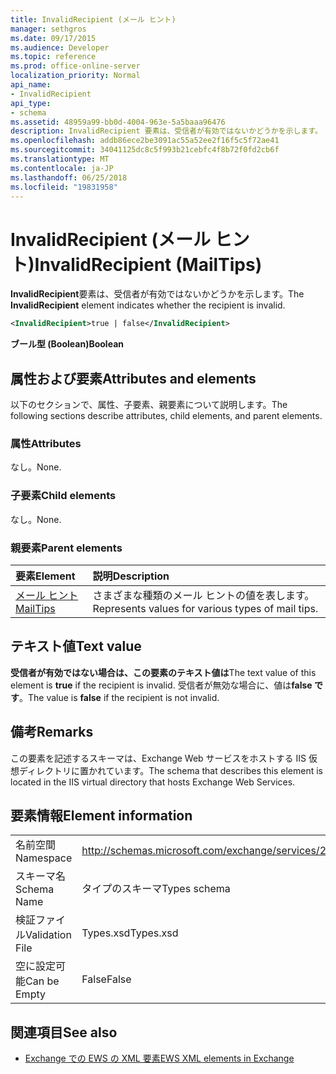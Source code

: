 ```yaml
---
title: InvalidRecipient (メール ヒント)
manager: sethgros
ms.date: 09/17/2015
ms.audience: Developer
ms.topic: reference
ms.prod: office-online-server
localization_priority: Normal
api_name:
- InvalidRecipient
api_type:
- schema
ms.assetid: 48959a99-bb0d-4004-963e-5a5baaa96476
description: InvalidRecipient 要素は、受信者が有効ではないかどうかを示します。
ms.openlocfilehash: addb86ece2be3091ac55a52ee2f16f5c5f72ae41
ms.sourcegitcommit: 34041125dc8c5f993b21cebfc4f8b72f0fd2cb6f
ms.translationtype: MT
ms.contentlocale: ja-JP
ms.lasthandoff: 06/25/2018
ms.locfileid: "19831958"
---
```

# <a name="invalidrecipient-mailtips"></a><span data-ttu-id="c7447-103">InvalidRecipient (メール ヒント)</span><span class="sxs-lookup"><span data-stu-id="c7447-103">InvalidRecipient (MailTips)</span></span>

<span data-ttu-id="c7447-104">**InvalidRecipient**要素は、受信者が有効ではないかどうかを示します。</span><span class="sxs-lookup"><span data-stu-id="c7447-104">The **InvalidRecipient** element indicates whether the recipient is invalid.</span></span> 
  
```XML
<InvalidRecipient>true | false</InvalidRecipient>
```

 <span data-ttu-id="c7447-105">**ブール型 (Boolean)**</span><span class="sxs-lookup"><span data-stu-id="c7447-105">**Boolean**</span></span>
## <a name="attributes-and-elements"></a><span data-ttu-id="c7447-106">属性および要素</span><span class="sxs-lookup"><span data-stu-id="c7447-106">Attributes and elements</span></span>

<span data-ttu-id="c7447-107">以下のセクションで、属性、子要素、親要素について説明します。</span><span class="sxs-lookup"><span data-stu-id="c7447-107">The following sections describe attributes, child elements, and parent elements.</span></span>
  
### <a name="attributes"></a><span data-ttu-id="c7447-108">属性</span><span class="sxs-lookup"><span data-stu-id="c7447-108">Attributes</span></span>

<span data-ttu-id="c7447-109">なし。</span><span class="sxs-lookup"><span data-stu-id="c7447-109">None.</span></span>
  
### <a name="child-elements"></a><span data-ttu-id="c7447-110">子要素</span><span class="sxs-lookup"><span data-stu-id="c7447-110">Child elements</span></span>

<span data-ttu-id="c7447-111">なし。</span><span class="sxs-lookup"><span data-stu-id="c7447-111">None.</span></span>
  
### <a name="parent-elements"></a><span data-ttu-id="c7447-112">親要素</span><span class="sxs-lookup"><span data-stu-id="c7447-112">Parent elements</span></span>

|<span data-ttu-id="c7447-113">**要素**</span><span class="sxs-lookup"><span data-stu-id="c7447-113">**Element**</span></span>|<span data-ttu-id="c7447-114">**説明**</span><span class="sxs-lookup"><span data-stu-id="c7447-114">**Description**</span></span>|
|:-----|:-----|
|[<span data-ttu-id="c7447-115">メール ヒント</span><span class="sxs-lookup"><span data-stu-id="c7447-115">MailTips</span></span>](mailtips.md) <br/> |<span data-ttu-id="c7447-116">さまざまな種類のメール ヒントの値を表します。</span><span class="sxs-lookup"><span data-stu-id="c7447-116">Represents values for various types of mail tips.</span></span>  <br/> |
   
## <a name="text-value"></a><span data-ttu-id="c7447-117">テキスト値</span><span class="sxs-lookup"><span data-stu-id="c7447-117">Text value</span></span>

<span data-ttu-id="c7447-118">**受信者が有効ではない場合は、この要素のテキスト値は**</span><span class="sxs-lookup"><span data-stu-id="c7447-118">The text value of this element is **true** if the recipient is invalid.</span></span> <span data-ttu-id="c7447-119">受信者が無効な場合に、値は**false です**。</span><span class="sxs-lookup"><span data-stu-id="c7447-119">The value is **false** if the recipient is not invalid.</span></span> 
  
## <a name="remarks"></a><span data-ttu-id="c7447-120">備考</span><span class="sxs-lookup"><span data-stu-id="c7447-120">Remarks</span></span>

<span data-ttu-id="c7447-121">この要素を記述するスキーマは、Exchange Web サービスをホストする IIS 仮想ディレクトリに置かれています。</span><span class="sxs-lookup"><span data-stu-id="c7447-121">The schema that describes this element is located in the IIS virtual directory that hosts Exchange Web Services.</span></span>
  
## <a name="element-information"></a><span data-ttu-id="c7447-122">要素情報</span><span class="sxs-lookup"><span data-stu-id="c7447-122">Element information</span></span>

|||
|:-----|:-----|
|<span data-ttu-id="c7447-123">名前空間</span><span class="sxs-lookup"><span data-stu-id="c7447-123">Namespace</span></span>  <br/> |http://schemas.microsoft.com/exchange/services/2006/types  <br/> |
|<span data-ttu-id="c7447-124">スキーマ名</span><span class="sxs-lookup"><span data-stu-id="c7447-124">Schema Name</span></span>  <br/> |<span data-ttu-id="c7447-125">タイプのスキーマ</span><span class="sxs-lookup"><span data-stu-id="c7447-125">Types schema</span></span>  <br/> |
|<span data-ttu-id="c7447-126">検証ファイル</span><span class="sxs-lookup"><span data-stu-id="c7447-126">Validation File</span></span>  <br/> |<span data-ttu-id="c7447-127">Types.xsd</span><span class="sxs-lookup"><span data-stu-id="c7447-127">Types.xsd</span></span>  <br/> |
|<span data-ttu-id="c7447-128">空に設定可能</span><span class="sxs-lookup"><span data-stu-id="c7447-128">Can be Empty</span></span>  <br/> |<span data-ttu-id="c7447-129">False</span><span class="sxs-lookup"><span data-stu-id="c7447-129">False</span></span>  <br/> |
   
## <a name="see-also"></a><span data-ttu-id="c7447-130">関連項目</span><span class="sxs-lookup"><span data-stu-id="c7447-130">See also</span></span>



- [<span data-ttu-id="c7447-131">Exchange での EWS の XML 要素</span><span class="sxs-lookup"><span data-stu-id="c7447-131">EWS XML elements in Exchange</span></span>](ews-xml-elements-in-exchange.md)

